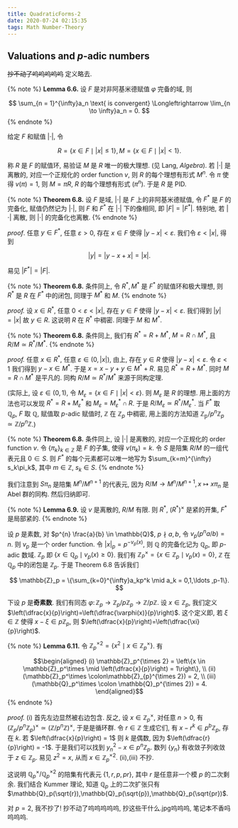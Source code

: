 ```yaml
---
title: QuadraticForms-2
date: 2020-07-24 02:15:35
tags: Math Number-Theory
---
```


## Valuations and $p$-adic numbers

~~抄不动了呜呜呜呜呜~~ 定义略去.

{% note %}
**Lemma 6.6.** 设 $F$ 是对非阿基米德赋值 $\varphi$ 完备的域, 则

$$
    \sum_{n = 1}^{\infty}a_n \text{ is convergent} \Longleftrightarrow \lim_{n \to \infty}a_n = 0.
$$
{% endnote %}

给定 $F$ 和赋值 $|\cdot|$, 令

$$
    R = \{x \in F \mid |x| \le 1\}, M = \{x \in F \mid |x| < 1\}.
$$

称 $R$ 是 $F$ 的赋值环, 易验证 $M$ 是 $R$ 唯一的极大理想. (见 Lang, *Algebra*). 若 $|\cdot |$ 是离散的, 对应一个正规化的 order function $v$, 则 $R$ 的每个理想有形式 $M^n$. 令 $\pi$ 使得 $v(\pi) = 1$, 则 $M = \pi R$, $R$ 的每个理想有形式 $(\pi^n)$. 于是 $R$ 是 PID.

{% note %}
**Theorem 6.8.** 设 $F$ 是域, $|\cdot |$ 是 $F$ 上的非阿基米德赋值, 令 $F^*$ 是 $F$ 的完备化, 赋值仍然记为 $|\cdot |$, 则 $F$ 和 $F^*$ 在 $|\cdot |$ 下的像相同, 即 $|F| = |F^*|$. 特别地, 若 $|\cdot |$ 离散, 则 $|\cdot |$ 的完备化也离散.
{% endnote %}

*proof*. 任意 $y \in F^*$, 任意 $\varepsilon > 0$, 存在 $x \in F$ 使得 $|y-x| < \varepsilon$. 我们令 $\varepsilon < |x|$, 得到

$$
    |y| = |y-x+x| = |x|.
$$

易见 $|F^*| = |F|$.

{% note %}
**Theorem 6.8.** 条件同上, 令 $R^*, M^*$ 是 $F^*$ 的赋值环和极大理想, 则 $R^*$ 是 $R$ 在 $F^*$ 中的闭包, 同理于 $M^*$ 和 $M$.
{% endnote %}

*proof.* 设 $x \in R^*$, 任意 $0 < \varepsilon < |x|$, 存在 $y \in F$ 使得 $|y-x| < \varepsilon$. 我们得到 $|y|=|x|$ 故 $y \in R$. 这说明 $R$ 在 $R^*$ 中稠密. 同理于 $M$ 和 $M^*$.

{% note %}
**Theorem 6.8.** 条件同上, 我们有 $R^* = R + M^*$, $M = R\cap M^*$, 且 $R /M \simeq R^* /M^*$.
{% endnote %}

*proof.* 任意 $x \in R^*$, 任意 $\varepsilon \in (0,|x|)$, 由上, 存在 $y \in R$ 使得 $|y-x| < \varepsilon$. 令 $\varepsilon < 1$ 我们得到 $y-x \in M^*$. 于是 $x = x-y+y \in M^* + R$. 易见 $R^* = R+M^*$. 同时 $M = R \cap M^*$ 是平凡的. 同构 $R /M \simeq R^* /M^*$ 来源于同构定理.

(实际上, 设 $\varepsilon \in (0,1)$, 令 $M_\varepsilon = \{x \in F \mid |x| < \varepsilon\}$. 则 $M_\varepsilon$ 是 $R$ 的理想. 用上面的方法也可以发现 $R^* = R + M^*_{\varepsilon}$ 和 $M_{\varepsilon} = M^*_{\varepsilon} \cap R$. 于是 $R /M_{\varepsilon} \simeq R^* /M_{\varepsilon}^*$. 当 $F^*$ 取 $\mathbb{Q}_p$, $F$ 取 $\mathbb{Q}$, 赋值取 $p$-adic 赋值时, $\mathbb{Z}$ 在 $\mathbb{Z}_p$ 中稠密, 用上面的方法知道 $\mathbb{Z_p} /p^n\mathbb{Z}_p \simeq \mathbb{Z}/p^n\mathbb{Z}$.)


{% note %}
**Theorem 6.8.** 条件同上, 设 $|\cdot |$ 是离散的, 对应一个正规化的 order function $v$. 令 $\{\pi_k\}_{k \in\mathbb{Z}}$ 是 $F$ 的子集, 使得 $v(\pi_k) = k$. 令 $S$ 是陪集 $R /M$ 的一组代表元且 $0 \in S$. 则 $F^*$ 的每个元素都可以唯一地写为 $\sum_{k=m}^{\infty} s_k\pi_k$, 其中 $m \in \mathbb{Z}$, $s_k \in S$.
{% endnote %}

我们注意到 $S\pi_n$ 是陪集 $M^n /M^{n+1}$ 的代表元, 因为 $R /M \to M^n /M^{n+1}, x \mapsto x\pi_n$ 是 Abel 群的同构. 然后归纳即可.

{% note %}
**Lemma 6.9.** 设 $v$ 是离散的, $R /M$ 有限. 则 $R^*$, $(R^*)^\times$ 是紧的开集, $F^*$ 是局部紧的.
{% endnote %}

设 $p$ 是素数, 对 $p^{n} \frac{a}{b} \in \mathbb{Q}$, $p \nmid a,b$, 令 $v_p(p^na /b) = n$. 则 $v_p$ 是一个 order function. 令 $|x|_p = p^{-v_p(x)}$, 则 $\mathbb{Q}$ 的完备化记为 $\mathbb{Q}_p$, 即 $p$-adic 数域. $\mathbb{Z}_p$ 即 $\{x \in \mathbb{Q}_p \mid v_p(x) \ge 0\}$. 我们有 $\mathbb{Z}_P^\times =\{x \in \mathbb{Z}_p \mid v_p(x) = 0\}$, $\mathbb{Z}$ 在 $\mathbb{Q}_p$ 中的闭包是 $\mathbb{Z}_p$. 于是 Theorem 6.8 告诉我们

$$
    \mathbb{Z}_p = \{\sum_{k=0}^{\infty}a_kp^k \mid a_k = 0,1,\ldots ,p-1\}.
$$

下设 $p$ 是**奇素数**. 我们有同态 $\varphi\colon\mathbb{Z}_p \to \mathbb{Z}_p /p\mathbb{Z}_p \to \mathbb{Z}/p\mathbb{Z}$. 设 $x \in \mathbb{Z}_p$, 我们定义$\left(\dfrac{x}{p}\right)=\left(\dfrac{\varphi(x)}{p}\right)$. 这个定义即, 若 $\xi \in \mathbb{Z}$ 使得 $x - \xi \in p\mathbb{Z}_p$, 则 $\left(\dfrac{x}{p}\right)=\left(\dfrac{\xi}{p}\right)$.

{% note %}
**Lemma 6.11.** 令 $\mathbb{Z}_p^{\times 2} = \{x^2 \mid x \in \mathbb{Z}_p^\times\}$. 有

$$\begin{aligned}
    (i) \mathbb{Z}_p^{\times 2} = \left\{x \in \mathbb{Z}_p^\times  \mid \left(\dfrac{x}{p}\right) = 1\right\}, \\
    (ii) (\mathbb{Z}_p^\times \colon\mathbb{Z}_{p}^{\times 2}) = 2, \\
    (iii) (\mathbb{Q}_p^\times \colon \mathbb{Q}_p^{\times 2}) = 4.
\end{aligned}$$
{% endnote %}

*proof.* (i) 首先左边显然被右边包含. 反之, 设 $x \in \mathbb{Z}_p^\times$, 对任意 $n > 0$, 有 $(\mathbb{Z}_p /p^n\mathbb{Z}_p)^\times \simeq (\mathbb{Z} /p^n\mathbb{Z})^\times$, 于是是循环群. 令 $r \in \mathbb{Z}$ 生成它们, 有 $x-r^k \in p^b\mathbb{Z}_p$, 存在 $k$. 若 $\left(\dfrac{x}{p}\right) = 1$ 则 $k$ 是偶数, 因为 $\left(\dfrac{r}{p}\right) = -1$. 于是我们可以找到 $y_n^2 - x \in p^n\mathbb{Z}_p$. 数列 $\{y_n\}$ 有收敛子列收敛于 $z \in \mathbb{Z}_p$. 易见 $z^2 = x$, 从而 $x \in \mathbb{Z}_p^{\times 2}$. (ii),(iii) 不抄.

这说明 $\mathbb{Q}_p^\times  /\mathbb{Q}_p^{\times 2}$ 的陪集有代表元 $\{1,r,p,pr\}$, 其中 $r$ 是任意非一个模 $p$ 的二次剩余. 我们结合 Kummer 理论, 知道 $\mathbb{Q}_p$ 上的二次扩张只有 $\mathbb{Q}_p(\sqrt{r}),\mathbb{Q}_p(\sqrt{p}),\mathbb{Q}_p(\sqrt{pr})$.

对 $p=2$, 我不抄了! 抄不动了呜呜呜呜呜, 抄这些干什么.jpg呜呜呜, 笔记本不香吗呜呜呜.
